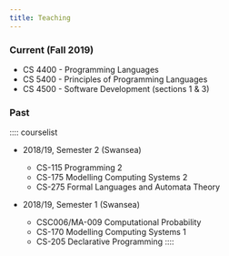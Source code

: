 ```yaml
---
title: Teaching
---
```


### Current (Fall 2019)

* CS 4400 - Programming Languages
* CS 5400 - Principles of Programming Languages
* CS 4500 - Software Development (sections 1 &amp; 3)

### Past

:::: courselist
- 2018/19, Semester 2 (Swansea)
  * CS-115 Programming 2
  * CS-175 Modelling Computing Systems 2
  * CS-275 Formal Languages and Automata Theory

- 2018/19, Semester 1 (Swansea)
  * CSC006/MA-009 Computational Probability
  * CS-170 Modelling Computing Systems 1
  * CS-205 Declarative Programming
::::

